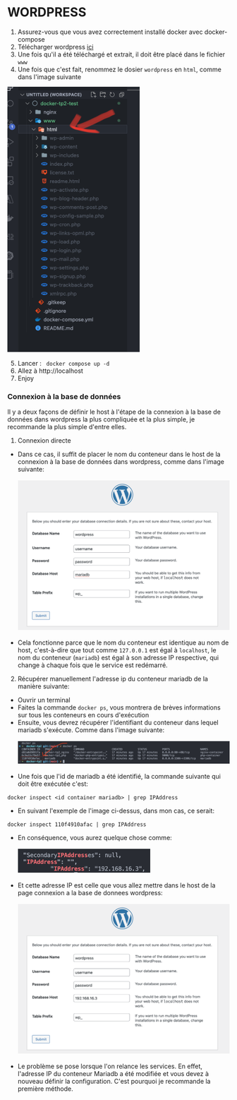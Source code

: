 # WORDPRESS

1. Assurez-vous que vous avez correctement installé docker avec docker-compose
2. Télécharger wordpress [ici](https://wordpress.org/download/)
3. Une fois qu'il a été téléchargé et extrait, il doit être placé dans le fichier `www`
4. Une fois que c'est fait, renommez le dosier `wordpress` en `html`, comme dans l'image suivante

<img src="./images/example.png" alt="html folder" width="300"/>

5. Lancer :
        ``` 
        docker compose up -d 
        ```
6. Allez à http://localhost
7. Enjoy

### Connexion à la base de données

Il y a deux façons de définir le host à l'étape de la connexion à la base de données dans wordpress la plus compliquée et la plus simple, je recommande la plus simple d'entre elles.

1. Connexion directe
- Dans ce cas, il suffit de placer le nom du conteneur dans le host de la connexion à la base de données dans wordpress, comme dans l'image suivante:
        <br/><br/><img src="./images/example_four.png" alt="html folder" width="500"/><br/><br/>
- Cela fonctionne parce que le nom du conteneur est identique au nom de host, c'est-à-dire que tout comme `127.0.0.1` est égal à `localhost`, le nom du conteneur (`mariadb`) est égal à son adresse IP respective, qui change à chaque fois que le service est redémarré.



2. Récupérer manuellement l'adresse ip du conteneur mariadb de la manière suivante:
- Ouvrir un terminal
- Faites la commande `docker ps`, vous montrera de brèves informations sur tous les conteneurs en cours d'exécution
- Ensuite, vous devrez récupérer l'identifiant du conteneur dans lequel mariadb s'exécute. Comme dans l'image suivante:
        <br/><br/><img src="./images/example_one.png" alt="html folder" width="1000"/><br/><br/>
- Une fois que l'id de mariadb a été identifié, la commande suivante qui doit être exécutée c'est:
 ```
 docker inspect <id container mariadb> | grep IPAddress
  ```
- En suivant l'exemple de l'image ci-dessus, dans mon cas, ce serait: 
 ```
 docker inspect 110f4910afac | grep IPAddress
  ```
- En conséquence, vous aurez quelque chose comme:
        <br/><br/><img src="./images/example_two.png" alt="html folder" width="300"/> <br/><br/>
- Et cette adresse IP est celle que vous allez mettre dans le host de la page connexion a la base de donnees wordpress:
        <br/><br/><img src="./images/example_three.png" alt="html folder" width="500"/><br/><br/>
- Le problème se pose lorsque l'on relance les services. En effet, l'adresse IP du conteneur Mariadb a été modifiée et vous devez à nouveau définir la configuration. C'est pourquoi je recommande la première méthode.
